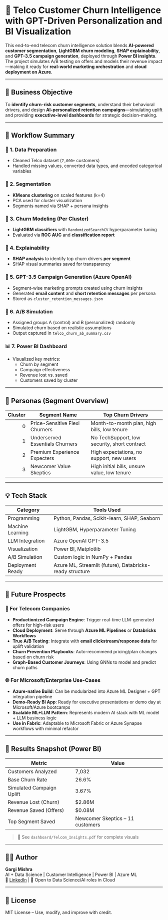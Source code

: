 # 📡 Telco Customer Churn Intelligence with GPT-Driven Personalization and BI Visualization

This end-to-end telecom churn intelligence solution blends **AI-powered customer segmentation**, **LightGBM churn modeling**, **SHAP explainability**, and **GPT-3.5 campaign generation**, deployed through **Power BI insights**. The project simulates A/B testing on offers and models their revenue impact—making it ready for **real-world marketing orchestration** and **cloud deployment on Azure**.

---

## 🎯 Business Objective

To **identify churn-risk customer segments**, understand their behavioral drivers, and design **AI-personalized retention campaigns**—simulating uplift and providing **executive-level dashboards** for strategic decision-making.

---

## 🔁 Workflow Summary

### 🧹 1. Data Preparation
- Cleaned Telco dataset (`7,000+` customers)  
- Handled missing values, converted data types, and encoded categorical variables

### 🎯 2. Segmentation
- **KMeans clustering** on scaled features (k=4)
- PCA used for cluster visualization
- Segments named via SHAP + persona insights

### 🔮 3. Churn Modeling (Per Cluster)
- **LightGBM classifiers** with `RandomizedSearchCV` hyperparameter tuning
- Evaluated via **ROC AUC** and **classification report**

### 🧠 4. Explainability
- **SHAP analysis** to identify top churn drivers **per segment**
- SHAP visual summaries saved for transparency

### 🤖 5. GPT-3.5 Campaign Generation (Azure OpenAI)
- Segment-wise marketing prompts created using churn insights
- Generated **email content** and **short retention messages** per persona
- Stored as `cluster_retention_messages.json`

### 🧪 6. A/B Simulation
- Assigned groups A (control) and B (personalized) randomly
- Simulated churn based on realistic assumptions
- Output captured in `telco_churn_ab_summary.csv`

### 📊 7. Power BI Dashboard
- Visualized key metrics:
  - Churn by segment
  - Campaign effectiveness
  - Revenue lost vs. saved
  - Customers saved by cluster

---

## 🧠 Personas (Segment Overview)

| Cluster | Segment Name                    | Top Churn Drivers                        |
|--------:|----------------------------------|-------------------------------------------|
| 0       | Price-Sensitive Flexi Churners  | Month-to-month plan, high bills, low tenure |
| 1       | Underserved Essentials Churners | No TechSupport, low security, short contract |
| 2       | Premium Experience Expecters    | High expectations, no support, new users |
| 3       | Newcomer Value Skeptics         | High initial bills, unsure value, low tenure |

---

## 💡 Tech Stack

| Category            | Tools Used                                  |
|---------------------|----------------------------------------------|
| Programming         | Python, Pandas, Scikit-learn, SHAP, Seaborn |
| Machine Learning    | LightGBM, Hyperparameter Tuning              |
| LLM Integration     | Azure OpenAI GPT-3.5                         |
| Visualization       | Power BI, Matplotlib                        |
| A/B Simulation      | Custom logic in NumPy + Pandas              |
| Deployment Ready    | Azure ML, Streamlit (future), Databricks-ready structure |

---

## 🚀 Future Prospects

### 🧭 For Telecom Companies
- **Productionized Campaign Engine**: Trigger real-time LLM-generated offers for high-risk users
- **Cloud Deployment**: Serve through **Azure ML Pipelines** or **Databricks Workflows**
- **True A/B Testing**: Integrate with **email clickstream/response data** for uplift validation
- **Churn Prevention Playbooks**: Auto-recommend pricing/plan changes based on churn risk
- **Graph-Based Customer Journeys**: Using GNNs to model and predict churn paths

### 🌐 For Microsoft/Enterprise Use-Cases
- **Azure-native Build**: Can be modularized into Azure ML Designer + GPT integration pipeline
- **Demo-Ready BI App**: Ready for executive presentations or demo day at Microsoft/Azure bootcamps
- **Scalable ML+LLM Pattern**: Represents modern AI stack with ML model + LLM business logic
- **Use in Fabric**: Adaptable to Microsoft Fabric or Azure Synapse workflows with minimal refactor

---

## 🧪 Results Snapshot (Power BI)

| Metric                  | Value       |
|--------------------------|-------------|
| Customers Analyzed       | 7,032       |
| Base Churn Rate          | 26.6%       |
| Simulated Campaign Uplift| 3.67%       |
| Revenue Lost (Churn)     | $2.86M      |
| Revenue Saved (Offers)   | $0.08M      |
| Top Segment Saved        | Newcomer Skeptics – 11 customers |

> 📂 See `dashboard/Telcom_Insights.pdf` for complete visuals

---

## 👩‍💼 Author

**Gargi Mishra**  
AI + Data Science | Customer Intelligence | Power BI | Azure ML  
🔗 [LinkedIn](https://www.linkedin.com/in/gargi510) | 💼 Open to Data Science/AI roles in Cloud

---

## 📜 License

MIT License – Use, modify, and improve with credit.
